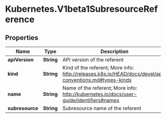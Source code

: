 # Kubernetes.V1beta1SubresourceReference

## Properties
Name | Type | Description | Notes
------------ | ------------- | ------------- | -------------
**apiVersion** | **String** | API version of the referent | [optional] 
**kind** | **String** | Kind of the referent; More info: http://releases.k8s.io/HEAD/docs/devel/api-conventions.md#types-kinds | [optional] 
**name** | **String** | Name of the referent; More info: http://kubernetes.io/docs/user-guide/identifiers#names | [optional] 
**subresource** | **String** | Subresource name of the referent | [optional] 


